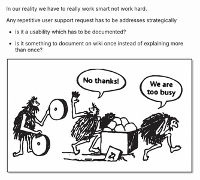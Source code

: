 In our reality we have to really work smart not work hard.

Any repetitive user support request has to be addresses strategically

* is it a usability which has to be documented?

* is it something to document on wiki once instead of explaining more than once? 

![x](Images/cavemen-wheel-cartoon.png)